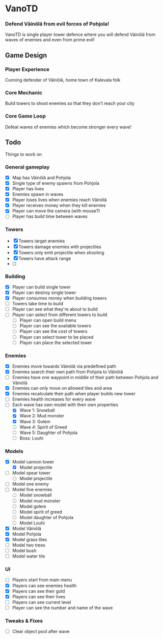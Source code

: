 # VanoTD
### Defend Väinölä from evil forces of Pohjola!
VanoTD is single player tower defence where you will defend Väinölä from waves of enemies and even from prime evil!

## Game Design
### Player Experience
Cunning defender of Väinölä, home town of Kalevala folk

### Core Mechanic
Build towers to shoot enemies so that they don't reach your city

### Core Game Loop
Defeat waves of enemies which become stronger every wave!

## Todo
Things to work on

### General gameplay
- [x] Map has Väinölä and Pohjola
- [x] Single type of enemy spawns from Pohjola
- [x] Player has lives
- [x] Enemies spawn in waves
- [x] Player loses lives when enemies reach Väinölä
- [x] Player receives money when they kill enemies
- [x] Player can move the camera (with mouse?)
- [ ] Player has build time between waves

### Towers
- [x] Towers target enemies
- [x] Towers damage enemies with projectiles
- [x] Towers only emit projectile when shooting
- [x] Towers have attack range
- [ ] 

### Building
- [x] Player can build single tower
- [x] Player can destroy single tower
- [x] Player consumes money when building towers
- [ ] Towers take time to build
- [ ] Player can see what they're about to build
- [ ] Player can select from different towers to build
  - [ ] Player can open build menu
  - [ ] Player can see the available towers
  - [ ] Player can see the cost of towers
  - [ ] Player can select tower to be placed
  - [ ] Player can place the selected tower

### Enemies
- [x] Enemies move towards Väinölä via predefined path
- [x] Enemies search their own path from Pohjola to Väinölä
- [ ] Enemies have one waypoint in middle of their path between Pohjola and Väinölä
- [x] Enemies can only move on allowed tiles and area
- [x] Enemies recalculate their path when player builds new tower
- [ ] Enemies health increases for every wave
- [ ] Each wave has own model with their own properties
  - [x] Wave 1: Snowball
  - [x] Wave 2: Mud monster
  - [x] Wave 3: Golem
  - [ ] Wave 4: Spirit of Greed
  - [ ] Wave 5: Daughter of Pohjola
  - [ ] Boss: Louhi

### Models
- [x] Model cannon tower
  - [x] Model projectile
- [ ] Model spear tower
  - [ ] Model projectile
- [ ] Model one enemy
- [ ] Model five enemies
  - [ ] Model snowball
  - [ ] Model mud monster
  - [ ] Model golem
  - [ ] Model spirit of greed
  - [ ] Model daughter of Pohjola
  - [ ] Model Louhi
- [x] Model Väinölä
- [x] Model Pohjola
- [x] Model grass tiles
- [ ] Model two trees
- [ ] Model bush
- [ ] Model water tile

### UI
- [ ] Players start from main menu
- [x] Players can see enemies health
- [x] Players can see their gold
- [x] Players can see their lives
- [ ] Players can see current level
- [ ] Player can see the number and name of the wave

### Tweaks & Fixes
- [ ] Clear object pool after wave